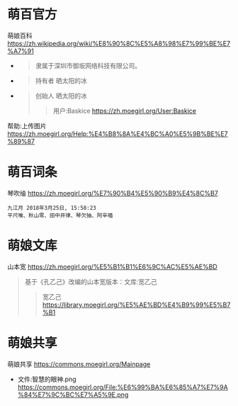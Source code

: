 
# 萌百官方

萌娘百科 https://zh.wikipedia.org/wiki/%E8%90%8C%E5%A8%98%E7%99%BE%E7%A7%91
- > 隶属于深圳市御坂网络科技有限公司。
- > 持有者	晒太阳的冰
- > 创始人	晒太阳的冰 
  >> 用户:Baskice https://zh.moegirl.org/User:Baskice

帮助:上传图片 https://zh.moegirl.org/Help:%E4%B8%8A%E4%BC%A0%E5%9B%BE%E7%89%87

# 萌百词条

琴吹䌷 https://zh.moegirl.org/%E7%90%B4%E5%90%B9%E4%8C%B7
```
九江月 2018年3月25日, 15:58:23
平尺唯、秋山零、田中井律、琴欠抽、阿辛喵
```

# 萌娘文库

山本宽 https://zh.moegirl.org/%E5%B1%B1%E6%9C%AC%E5%AE%BD
> 基于《孔乙己》改编的山本宽版本：文库:宽乙己
>> 宽乙己 https://library.moegirl.org/%E5%AE%BD%E4%B9%99%E5%B7%B1

# 萌娘共享

萌娘共享 https://commons.moegirl.org/Mainpage
- 文件:智慧的眼神.png https://commons.moegirl.org/File:%E6%99%BA%E6%85%A7%E7%9A%84%E7%9C%BC%E7%A5%9E.png

